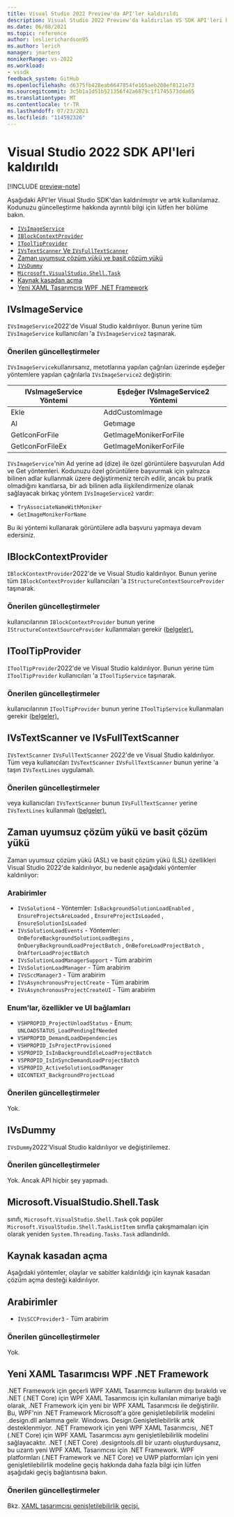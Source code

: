 ```yaml
---
title: Visual Studio 2022 Preview'da API'ler kaldırıldı
description: Visual Studio 2022 Preview'da kaldırılan VS SDK API'leri hakkında bilgi edinin. Uzantı yazarlarının uzantılarını Visual Studio 2022 Preview sürümüyle çalışacak şekilde güncelleştirmeleri.
ms.date: 06/08/2021
ms.topic: reference
author: leslierichardson95
ms.author: lerich
manager: jmartens
monikerRange: vs-2022
ms.workload:
- vssdk
feedback_system: GitHub
ms.openlocfilehash: d6375fb428eab6647854fe165aeb208ef8121e73
ms.sourcegitcommit: 3c5b1a1d51b521356f42a6879c1f1745573dda65
ms.translationtype: MT
ms.contentlocale: tr-TR
ms.lasthandoff: 07/23/2021
ms.locfileid: "114592326"
---
```

# <a name="visual-studio-2022-sdk-removed-apis"></a>Visual Studio 2022 SDK API'leri kaldırıldı

[!INCLUDE [preview-note](../includes/preview-note.md)]

Aşağıdaki API'ler Visual Studio SDK'dan kaldırılmıştır ve artık kullanılamaz. Kodunuzu güncelleştirme hakkında ayrıntılı bilgi için lütfen her bölüme bakın.

* [`IVsImageService`](#ivsimageservice)
* [`IBlockContextProvider`](#iblockcontextprovider)
* [`IToolTipProvider`](#itooltipprovider)
* [`IVsTextScanner` Ve `IVsFullTextScanner`](#ivstextscanner-and-ivsfulltextscanner)
* [Zaman uyumsuz çözüm yükü ve basit çözüm yükü](#asynchronous-solution-load-and-lightweight-solution-load)
* [`IVsDummy`](#ivsdummy)
* [`Microsoft.VisualStudio.Shell.Task`](#microsoftvisualstudioshelltask)
* [Kaynak kasadan açma](#open-from-source-safe)
* [Yeni XAML Tasarımcısı WPF .NET Framework](#new-wpf-xaml-designer-for-net-framework)

## <a name="ivsimageservice"></a>IVsImageService

`IVsImageService`2022'de Visual Studio kaldırılıyor. Bunun yerine tüm `IVsImageService` kullanıcıları 'a `IVsImageService2` taşınarak.

### <a name="recommended-updates"></a>Önerilen güncelleştirmeler

`IVsImageService`kullanırsanız, metotlarına yapılan çağrıları üzerinde eşdeğer yöntemlere yapılan çağrılarla `IVsImageService2` değiştirin:

| **IVsImageService Yöntemi** | **Eşdeğer IVsImageService2 Yöntemi** |
|----------------------------|----------------------------------------|
| Ekle                        | AddCustomImage                         |
| Al                        | Getımage                               |
| GetIconForFile             | GetImageMonikerForFile                 |
| GetIconForFileEx           | GetImageMonikerForFile                 |

`IVsImageService`'nin Ad yerine ad (dize) ile özel görüntülere başvurulan Add ve Get yöntemleri.  Kodunuzu özel görüntülere başvurmak için yalnızca bilinen adlar kullanmak üzere değiştirmeniz tercih edilir, ancak bu pratik olmadığını kanıtlarsa, bir adı bilinen adla ilişkilendirmenize olanak sağlayacak birkaç yöntem `IVsImageService2` vardır:

* `TryAssociateNameWithMoniker`
* `GetImageMonikerForName`

Bu iki yöntemi kullanarak görüntülere adla başvuru yapmaya devam edersiniz.

## <a name="iblockcontextprovider"></a>IBlockContextProvider

`IBlockContextProvider`2022'de ve Visual Studio kaldırılıyor. Bunun yerine tüm `IBlockContextProvider` kullanıcıları 'a `IStructureContextSourceProvider` taşınarak.

### <a name="recommended-updates"></a>Önerilen güncelleştirmeler

kullanıcılarının `IBlockContextProvider` bunun yerine `IStructureContextSourceProvider` kullanmaları gerekir ([belgeler).](/dotnet/api/microsoft.visualstudio.text.adornments.istructurecontextsourceprovider)

## <a name="itooltipprovider"></a>IToolTipProvider

`IToolTipProvider`2022'de ve Visual Studio kaldırılıyor. Bunun yerine tüm `IToolTipProvider` kullanıcıları 'a `IToolTipService` taşınarak.

### <a name="recommended-updates"></a>Önerilen güncelleştirmeler

kullanıcılarının `IToolTipProvider` bunun yerine `IToolTipService` kullanmaları gerekir ([belgeler).](/dotnet/api/microsoft.visualstudio.text.adornments.itooltipservice)

## <a name="ivstextscanner-and-ivsfulltextscanner"></a>IVsTextScanner ve IVsFullTextScanner

`IVsTextScanner` `IVsFullTextScanner` 2022'de ve Visual Studio kaldırılıyor. Tüm veya kullanıcıları `IVsTextScanner` `IVsFullTextScanner` bunun yerine 'a taşın `IVsTextLines` uygulamalı.

### <a name="recommended-updates"></a>Önerilen güncelleştirmeler

veya kullanıcıları `IVsTextScanner` bunun `IVsFullTextScanner` yerine `IVsTextLines` kullanmalı ([belgeler).](/dotnet/apimicrosoft.visualstudio.textmanager.interop.ivstextlines.getlinetext)

## <a name="asynchronous-solution-load-and-lightweight-solution-load"></a>Zaman uyumsuz çözüm yükü ve basit çözüm yükü

Zaman uyumsuz çözüm yükü (ASL) ve basit çözüm yükü (LSL) özellikleri Visual Studio 2022'de kaldırılıyor, bu nedenle aşağıdaki yöntemler kaldırılıyor:

### <a name="interfaces"></a>Arabirimler

* `IVsSolution4` - Yöntemler: `IsBackgroundSolutionLoadEnabled` , `EnsureProjectsAreLoaded` , `EnsureProjectIsLoaded` , `EnsureSolutionIsLoaded`
* `IVsSolutionLoadEvents` - Yöntemler: `OnBeforeBackgroundSolutionLoadBegins` , `OnQueryBackgroundLoadProjectBatch` , `OnBeforeLoadProjectBatch` , `OnAfterLoadProjectBatch`
* `IVsSolutionLoadManagerSupport` - Tüm arabirim
* `IVsSolutionLoadManager` - Tüm arabirim
* `IVsSccManager3`  - Tüm arabirim
* `IVsAsynchronousProjectCreate` - Tüm arabirim
* `IVsAsynchronousProjectCreateUI` - Tüm arabirim

### <a name="enums-properties-and-ui-contexts"></a>Enum'lar, özellikler ve UI bağlamları

* `VSHPROPID_ProjectUnloadStatus` - Enum: `UNLOADSTATUS_LoadPendingIfNeeded`
* `VSHPROPID_DemandLoadDependencies`
* `VSHPROPID_IsProjectProvisioned`
* `VSPROPID_IsInBackgroundIdleLoadProjectBatch`
* `VSPROPID_IsInSyncDemandLoadProjectBatch`
* `VSPROPID_ActiveSolutionLoadManager`
* `UICONTEXT_BackgroundProjectLoad`

### <a name="recommended-updates"></a>Önerilen güncelleştirmeler

Yok.

## <a name="ivsdummy"></a>IVsDummy

`IVsDummy`2022'Visual Studio kaldırılıyor ve değiştirilemez. 

### <a name="recommended-updates"></a>Önerilen güncelleştirmeler

Yok. Ancak API hiçbir şey yapmadı.

## <a name="microsoftvisualstudioshelltask"></a>Microsoft.VisualStudio.Shell.Task

sınıfı, `Microsoft.VisualStudio.Shell.Task` çok popüler `Microsoft.VisualStudio.Shell.TaskListItem` sınıfla çakışmamaları için olarak yeniden `System.Threading.Tasks.Task` adlandırıldı.

## <a name="open-from-source-safe"></a>Kaynak kasadan açma

Aşağıdaki yöntemler, olaylar ve sabitler kaldırıldığı için kaynak kasadan çözüm açma desteği kaldırılıyor.

## <a name="interfaces"></a>Arabirimler

* `IVsSCCProvider3` - Tüm arabirim

### <a name="recommended-updates"></a>Önerilen güncelleştirmeler

Yok.

## <a name="new-wpf-xaml-designer-for-net-framework"></a>Yeni XAML Tasarımcısı WPF .NET Framework

.NET Framework için geçerli WPF XAML Tasarımcısı kullanım dışı bırakıldı ve .NET (.NET Core) için WPF XAML Tasarımcısı için kullanılan mimariye bağlı olarak, .NET Framework için yeni bir WPF XAML Tasarımcısı ile değiştirilir. Bu, WPF'nin .NET Framework Microsoft'a göre genişletilebilirlik modelini .design.dll anlamına gelir. Windows. Design.Genişletilebilirlik artık desteklenmiyor. .NET Framework için yeni WPF XAML Tasarımcısı, .NET (.NET Core) için WPF XAML Tasarımcısı aynı genişletilebilirlik modelini sağlayacaktır. .NET (.NET Core) .designtools.dll bir uzantı oluşturduysanız, bu uzantı yeni WPF XAML Tasarımcısı için .NET Framework. WPF platformları (.NET Framework ve .NET Core) ve UWP platformları için yeni genişletilebilirlik modeline geçiş hakkında daha fazla bilgi için lütfen aşağıdaki geçiş bağlantısına bakın. 

### <a name="recommended-updates"></a>Önerilen güncelleştirmeler

Bkz. [XAML tasarımcısı genişletilebilirlik geçişi.](https://github.com/microsoft/xaml-designer-extensibility/blob/main/documents/xaml-designer-extensibility-migration.md)
